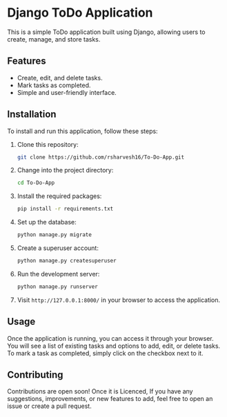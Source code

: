 
# Django ToDo Application

This is a simple ToDo application built using Django, allowing users to create, manage, and store tasks.

## Features

- Create, edit, and delete tasks.
- Mark tasks as completed.
- Simple and user-friendly interface.

## Installation

To install and run this application, follow these steps:

1. Clone this repository:

   ```bash
   git clone https://github.com/rsharvesh16/To-Do-App.git
   ```

2. Change into the project directory:

   ```bash
   cd To-Do-App
   ```

3. Install the required packages:

   ```bash
   pip install -r requirements.txt
   ```

4. Set up the database:

   ```bash
   python manage.py migrate
   ```

5. Create a superuser account:

   ```bash
   python manage.py createsuperuser
   ```

6. Run the development server:

   ```bash
   python manage.py runserver
   ```

7. Visit `http://127.0.0.1:8000/` in your browser to access the application.

## Usage

Once the application is running, you can access it through your browser. You will see a list of existing tasks and options to add, edit, or delete tasks. To mark a task as completed, simply click on the checkbox next to it.

## Contributing

Contributions are open soon! Once it is Licenced, If you have any suggestions, improvements, or new features to add, feel free to open an issue or create a pull request.
